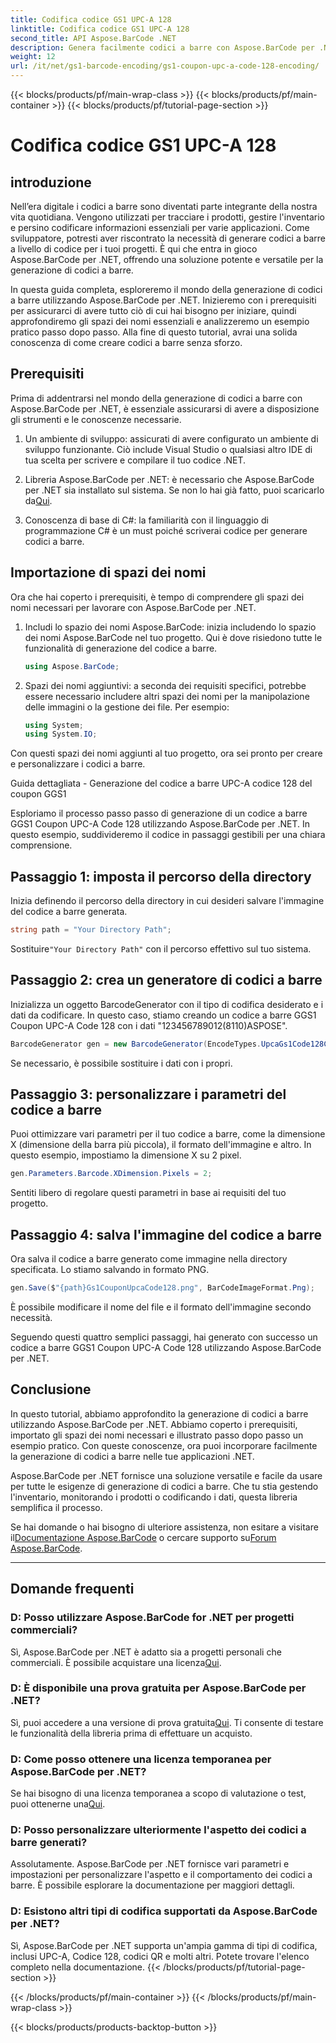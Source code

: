 ```yaml
---
title: Codifica codice GS1 UPC-A 128
linktitle: Codifica codice GS1 UPC-A 128
second_title: API Aspose.BarCode .NET
description: Genera facilmente codici a barre con Aspose.BarCode per .NET la tua soluzione completa per la generazione di codici a barre. Inizia oggi!
weight: 12
url: /it/net/gs1-barcode-encoding/gs1-coupon-upc-a-code-128-encoding/
---
```


{{< blocks/products/pf/main-wrap-class >}}
{{< blocks/products/pf/main-container >}}
{{< blocks/products/pf/tutorial-page-section >}}

# Codifica codice GS1 UPC-A 128


## introduzione

Nell’era digitale i codici a barre sono diventati parte integrante della nostra vita quotidiana. Vengono utilizzati per tracciare i prodotti, gestire l'inventario e persino codificare informazioni essenziali per varie applicazioni. Come sviluppatore, potresti aver riscontrato la necessità di generare codici a barre a livello di codice per i tuoi progetti. È qui che entra in gioco Aspose.BarCode per .NET, offrendo una soluzione potente e versatile per la generazione di codici a barre.

In questa guida completa, esploreremo il mondo della generazione di codici a barre utilizzando Aspose.BarCode per .NET. Inizieremo con i prerequisiti per assicurarci di avere tutto ciò di cui hai bisogno per iniziare, quindi approfondiremo gli spazi dei nomi essenziali e analizzeremo un esempio pratico passo dopo passo. Alla fine di questo tutorial, avrai una solida conoscenza di come creare codici a barre senza sforzo.

## Prerequisiti

Prima di addentrarsi nel mondo della generazione di codici a barre con Aspose.BarCode per .NET, è essenziale assicurarsi di avere a disposizione gli strumenti e le conoscenze necessarie.

1. Un ambiente di sviluppo: assicurati di avere configurato un ambiente di sviluppo funzionante. Ciò include Visual Studio o qualsiasi altro IDE di tua scelta per scrivere e compilare il tuo codice .NET.

2.  Libreria Aspose.BarCode per .NET: è necessario che Aspose.BarCode per .NET sia installato sul sistema. Se non lo hai già fatto, puoi scaricarlo da[Qui](https://releases.aspose.com/barcode/net/).

3. Conoscenza di base di C#: la familiarità con il linguaggio di programmazione C# è un must poiché scriverai codice per generare codici a barre.

## Importazione di spazi dei nomi

Ora che hai coperto i prerequisiti, è tempo di comprendere gli spazi dei nomi necessari per lavorare con Aspose.BarCode per .NET.

1. Includi lo spazio dei nomi Aspose.BarCode: inizia includendo lo spazio dei nomi Aspose.BarCode nel tuo progetto. Qui è dove risiedono tutte le funzionalità di generazione del codice a barre.

   ```csharp
   using Aspose.BarCode;
   ```

2. Spazi dei nomi aggiuntivi: a seconda dei requisiti specifici, potrebbe essere necessario includere altri spazi dei nomi per la manipolazione delle immagini o la gestione dei file. Per esempio:

   ```csharp
   using System;
   using System.IO;
   ```

Con questi spazi dei nomi aggiunti al tuo progetto, ora sei pronto per creare e personalizzare i codici a barre.

Guida dettagliata - Generazione del codice a barre UPC-A codice 128 del coupon GGS1

Esploriamo il processo passo passo di generazione di un codice a barre GGS1 Coupon UPC-A Code 128 utilizzando Aspose.BarCode per .NET. In questo esempio, suddivideremo il codice in passaggi gestibili per una chiara comprensione.

## Passaggio 1: imposta il percorso della directory

Inizia definendo il percorso della directory in cui desideri salvare l'immagine del codice a barre generata.

```csharp
string path = "Your Directory Path";
```

 Sostituire`"Your Directory Path"` con il percorso effettivo sul tuo sistema.

## Passaggio 2: crea un generatore di codici a barre

Inizializza un oggetto BarcodeGenerator con il tipo di codifica desiderato e i dati da codificare. In questo caso, stiamo creando un codice a barre GGS1 Coupon UPC-A Code 128 con i dati "123456789012(8110)ASPOSE".

```csharp
BarcodeGenerator gen = new BarcodeGenerator(EncodeTypes.UpcaGs1Code128Coupon, "123456789012(8110)ASPOSE");
```

Se necessario, è possibile sostituire i dati con i propri.

## Passaggio 3: personalizzare i parametri del codice a barre

Puoi ottimizzare vari parametri per il tuo codice a barre, come la dimensione X (dimensione della barra più piccola), il formato dell'immagine e altro. In questo esempio, impostiamo la dimensione X su 2 pixel.

```csharp
gen.Parameters.Barcode.XDimension.Pixels = 2;
```

Sentiti libero di regolare questi parametri in base ai requisiti del tuo progetto.

## Passaggio 4: salva l'immagine del codice a barre

Ora salva il codice a barre generato come immagine nella directory specificata. Lo stiamo salvando in formato PNG.

```csharp
gen.Save($"{path}Gs1CouponUpcaCode128.png", BarCodeImageFormat.Png);
```

È possibile modificare il nome del file e il formato dell'immagine secondo necessità.

Seguendo questi quattro semplici passaggi, hai generato con successo un codice a barre GGS1 Coupon UPC-A Code 128 utilizzando Aspose.BarCode per .NET.

## Conclusione

In questo tutorial, abbiamo approfondito la generazione di codici a barre utilizzando Aspose.BarCode per .NET. Abbiamo coperto i prerequisiti, importato gli spazi dei nomi necessari e illustrato passo dopo passo un esempio pratico. Con queste conoscenze, ora puoi incorporare facilmente la generazione di codici a barre nelle tue applicazioni .NET.

Aspose.BarCode per .NET fornisce una soluzione versatile e facile da usare per tutte le esigenze di generazione di codici a barre. Che tu stia gestendo l'inventario, monitorando i prodotti o codificando i dati, questa libreria semplifica il processo.

 Se hai domande o hai bisogno di ulteriore assistenza, non esitare a visitare il[Documentazione Aspose.BarCode](https://reference.aspose.com/barcode/net/) o cercare supporto su[Forum Aspose.BarCode](https://forum.aspose.com/c/barcode/13).

---

## Domande frequenti

### D: Posso utilizzare Aspose.BarCode for .NET per progetti commerciali?
 Sì, Aspose.BarCode per .NET è adatto sia a progetti personali che commerciali. È possibile acquistare una licenza[Qui](https://purchase.aspose.com/buy).

### D: È disponibile una prova gratuita per Aspose.BarCode per .NET?
Sì, puoi accedere a una versione di prova gratuita[Qui](https://releases.aspose.com/). Ti consente di testare le funzionalità della libreria prima di effettuare un acquisto.

### D: Come posso ottenere una licenza temporanea per Aspose.BarCode per .NET?
 Se hai bisogno di una licenza temporanea a scopo di valutazione o test, puoi ottenerne una[Qui](https://purchase.aspose.com/temporary-license/).

### D: Posso personalizzare ulteriormente l'aspetto dei codici a barre generati?
Assolutamente. Aspose.BarCode per .NET fornisce vari parametri e impostazioni per personalizzare l'aspetto e il comportamento dei codici a barre. È possibile esplorare la documentazione per maggiori dettagli.

### D: Esistono altri tipi di codifica supportati da Aspose.BarCode per .NET?
Sì, Aspose.BarCode per .NET supporta un'ampia gamma di tipi di codifica, inclusi UPC-A, Codice 128, codici QR e molti altri. Potete trovare l'elenco completo nella documentazione.
{{< /blocks/products/pf/tutorial-page-section >}}

{{< /blocks/products/pf/main-container >}}
{{< /blocks/products/pf/main-wrap-class >}}

{{< blocks/products/products-backtop-button >}}
